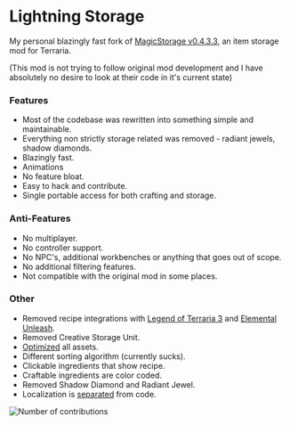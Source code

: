 # Lightning Storage
My personal blazingly fast fork of [MagicStorage v0.4.3.3](https://github.com/blushiemagic/MagicStorage), an item storage mod for Terraria.  

(This mod is not trying to follow original mod development and I have absolutely no desire to look at their code in it's current state)

### Features
* Most of the codebase was rewritten into something simple and maintainable.
* Everything non strictly storage related was removed - radiant jewels, shadow diamonds.
* Blazingly fast.
* Animations
* No feature bloat.
* Easy to hack and contribute.
* Single portable access for both crafting and storage.

### Anti-Features
* No multiplayer.
* No controller support.
* No NPC's, additional workbenches or anything that goes out of scope.
* No additional filtering features.
* Not compatible with the original mod in some places.

### Other
* Removed recipe integrations with [Legend of Terraria 3](https://forums.terraria.org/index.php?threads/legend-of-terraria-3.44805/) and [Elemental Unleash](https://forums.terraria.org/index.php?threads/elemental-unleash-bluemagics-endgame-bosses-mod.45905/).
* Removed Creative Storage Unit.
* [Optimized](https://github.com/Elvyria/LightningStorage/commit/6bc708071cd2c8b712f5f8f36c19c9afd2b0a066) all assets.
* Different sorting algorithm (currently sucks). 
* Clickable ingredients that show recipe.
* Craftable ingredients are color coded.
* Removed Shadow Diamond and Radiant Jewel.
* Localization is [separated](Localization) from code.  

<img src="https://user-images.githubusercontent.com/2061234/222936304-36f09187-28f9-468e-a018-fdacf9ae2a5c.png" alt="Number of contributions"></img>
